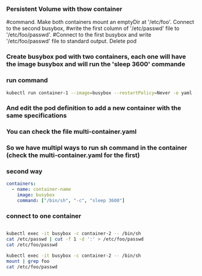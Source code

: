 ### Persistent Volume with thow container

#command. Make both containers mount an emptyDir at '/etc/foo'. Connect to the second busybox,
#write the first column of '/etc/passwd' file to '/etc/foo/passwd'.
#Connect to the first busybox and write '/etc/foo/passwd' file to standard output. Delete pod


### Create busybox pod with two containers, each one will have the image busybox and will run the 'sleep 3600' commande
### run command

<p> 

````bash
kubectl run container-1 --image=busybox --restartPolicy=Never -o yaml --dry-run=client -- /bin/sh -c 'sleep 3600' > mypod.yaml

````
### And edit the pod definition to add a new container with the same specifications 
### You can check the file multi-container.yaml 
### So we have multipl ways to run sh command in the container (check the multi-container.yaml for the first)
### second way

````yaml
containers:
  - name: container-name
    image: busybox
    command: ["/bin/sh", "-c", "sleep 3600"]
````
</p>

### connect to one container
````bash

kubectl exec -it busybox -c container-2 -- /bin/sh
cat /etc/passwd | cut -f 1 -d ':' > /etc/foo/passwd
cat /etc/foo/passwd

````

````bash
kubectl exec -it busybox -c container-2 -- /bin/sh
mount | grep foo 
cat /etc/foo/passwd

````


